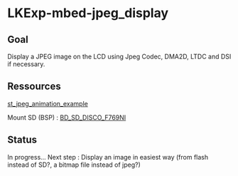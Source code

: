 # LKExp-mbed-jpeg_display

## Goal

Display a JPEG image on the LCD using Jpeg Codec, DMA2D, LTDC and DSI if necessary.

## Ressources

[st\_jpeg\_animation_example](https://github.com/leka/LekaOS_Explorations/tree/yann-st_jpeg_animation_example)

Mount SD (BSP) : [BD\_SD\_DISCO\_F769NI](https://os.mbed.com/users/kenjiArai/code/BD_SD_DISCO_F769NI/)

## Status

In progress...
Next step : Display an image in easiest way (from flash instead of SD?, a bitmap file instead of jpeg?)
